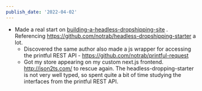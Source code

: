 ```yaml
---
publish_date: '2022-04-02'
---
```

- Made a real start on [building-a-headless-dropshipping-site](../literature-notes/building-a-headless-dropshipping-site.md) . Referencing https://github.com/notrab/headless-dropshipping-starter a lot. 
	- Discovered the same author also made a js wrapper for accessing the printful REST API - https://github.com/notrab/printful-request
	- Got my store appearing on my custom next.js frontend. http://json2ts.com/ to rescue again. The headless-dropping-starter is not very well typed, so spent quite a bit of time studying the interfaces from the printful REST API.
